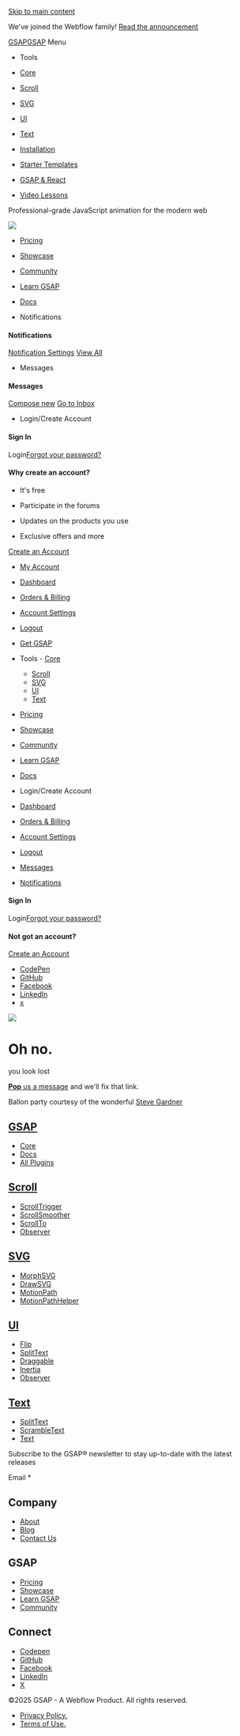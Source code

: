 [Skip to main content](https://www.gsap.com/docs/v3/GSAP/CorePlugins/AttrPlugin#skip)

We've joined the Webflow family! [Read the announcement](https://www.gsap.com/blog/webflow-GSAP)

[GSAPGSAP](https://www.gsap.com/)
Menu

- Tools





- [Core](https://www.gsap.com/core/)
- [Scroll](https://www.gsap.com/scroll/)
- [SVG](https://www.gsap.com/svg/)
- [UI](https://www.gsap.com/ui/)
- [Text](https://www.gsap.com/text/)

- [Installation](https://www.gsap.com/docs/v3/Installation)
- [Starter Templates](https://www.gsap.com/demos)
- [GSAP & React](https://www.gsap.com/resources/React)
- [Video Lessons](https://www.youtube.com/@GreenSockLearning)

Professional-grade JavaScript animation for the modern web


![](https://www.gsap.com/img/header-shapes.png)

- [Pricing](https://www.gsap.com/pricing/)
- [Showcase](https://www.gsap.com/showcase/)
- [Community](https://www.gsap.com/community/)
- [Learn GSAP](https://www.gsap.com/resources/)
- [Docs](https://www.gsap.com/docs/v3)

- Notifications






#### Notifications



[Notification Settings](https://www.gsap.com/community/notifications/options) [View All](https://www.gsap.com/community/notifications/)

- Messages






#### Messages



[Compose new](https://www.gsap.com/community/messenger/compose) [Go to Inbox](https://www.gsap.com/community/messenger)

- Login/Create Account





#### Sign In







Login[Forgot your password?](https://www.gsap.com/community/lostpassword)





#### Why create an account?



- It's free

- Participate in the forums

- Updates on the products you use

- Exclusive offers and more


[Create an Account](https://www.gsap.com/community/register)

- [My Account](https://www.gsap.com/community/account-dashboard)










- [Dashboard](https://www.gsap.com/community/account-dashboard)
- [Orders & Billing](https://www.gsap.com/community/clients/orders)
- [Account Settings](https://www.gsap.com/community/settings)
- [Logout](https://www.gsap.com/docs/v3/GSAP/CorePlugins/AttrPlugin#)

- [Get GSAP](https://www.gsap.com/docs/v3/Installation)

- Tools  - [Core](https://www.gsap.com/core/)
  - [Scroll](https://www.gsap.com/scroll/)
  - [SVG](https://www.gsap.com/svg/)
  - [UI](https://www.gsap.com/ui/)
  - [Text](https://www.gsap.com/text/)
- [Pricing](https://www.gsap.com/pricing/)
- [Showcase](https://www.gsap.com/showcase/)
- [Community](https://www.gsap.com/community/)
- [Learn GSAP](https://www.gsap.com/resources/)
- [Docs](https://www.gsap.com/docs/v3/)

- Login/Create Account


- [Dashboard](https://www.gsap.com/community/account-dashboard)
- [Orders & Billing](https://www.gsap.com/community/clients/orders)
- [Account Settings](https://www.gsap.com/community/settings)
- [Logout](https://www.gsap.com/docs/v3/GSAP/CorePlugins/AttrPlugin#)
- [Messages](https://www.gsap.com/community/messenger/)
- [Notifications](https://www.gsap.com/community/notifications/)

#### Sign In

Login[Forgot your password?](https://www.gsap.com/community/lostpassword/)

#### Not got an account?

[Create an Account](https://www.gsap.com/community/register)

- [CodePen](https://codepen.io/GreenSock)
- [GitHub](https://github.com/greensock/GreenSock-JS/)
- [Facebook](https://www.facebook.com/greensock/)
- [LinkedIn](https://www.linkedin.com/company/greensock)
- [x](https://www.twitter.com/greensock/)

![](https://www.gsap.com/img/header-shapes.png)

# Oh no.

you look lost

[**Pop** us a message](https://www.gsap.com/community/contact/) and we'll fix that link.

Ballon party courtesy of the wonderful [Steve Gardner](https://codepen.io/ste-vg/pen/KKPjxyX)

## [GSAP](https://www.gsap.com/)

- [Core](https://www.gsap.com/core/)
- [Docs](https://www.gsap.com/docs/v3/)
- [All Plugins](https://www.gsap.com/docs/v3/Plugins)

## [Scroll](https://www.gsap.com/scroll/)

- [ScrollTrigger](https://www.gsap.com/docs/v3/Plugins/ScrollTrigger)
- [ScrollSmoother](https://www.gsap.com/docs/v3/Plugins/ScrollSmoother/)
- [ScrollTo](https://www.gsap.com/docs/v3/Plugins/ScrollToPlugin)
- [Observer](https://www.gsap.com/docs/v3/Plugins/Observer)

## [SVG](https://www.gsap.com/svg/)

- [MorphSVG](https://www.gsap.com/docs/v3/Plugins/MorphSVGPlugin)
- [DrawSVG](https://www.gsap.com/docs/v3/Plugins/DrawSVGPlugin)
- [MotionPath](https://www.gsap.com/docs/v3/Plugins/MotionPathPlugin)
- [MotionPathHelper](https://www.gsap.com/docs/v3/Plugins/MotionPathHelper/)

## [UI](https://www.gsap.com/ui/)

- [Flip](https://www.gsap.com/docs/v3/Plugins/Flip)
- [SplitText](https://www.gsap.com/docs/v3/Plugins/SplitText)
- [Draggable](https://www.gsap.com/docs/v3/Plugins/Draggable)
- [Inertia](https://www.gsap.com/docs/v3/Plugins/InertiaPlugin)
- [Observer](https://www.gsap.com/docs/v3/Plugins/Observer)

## [Text](https://www.gsap.com/text/)

- [SplitText](https://www.gsap.com/docs/v3/Plugins/SplitText)
- [ScrambleText](https://www.gsap.com/docs/v3/Plugins/ScrambleTextPlugin)
- [Text](https://www.gsap.com/docs/v3/Plugins/TextPlugin)

Subscribe to the GSAP® newsletter to stay up-to-date with the latest releases

Email \*

## Company

- [About](https://www.gsap.com/about/)
- [Blog](https://www.gsap.com/blog/)
- [Contact Us](https://www.gsap.com/community/contact)

## GSAP

- [Pricing](https://www.gsap.com/pricing/)
- [Showcase](https://www.gsap.com/showcase/)
- [Learn GSAP](https://www.gsap.com/resources/)
- [Community](https://www.gsap.com/community/)

## Connect

- [Codepen](https://codepen.io/GreenSock)
- [GitHub](https://github.com/greensock/GreenSock-JS)
- [Facebook](https://www.facebook.com/greensock)
- [LinkedIn](https://www.linkedin.com/company/greensock)
- [X](https://www.twitter.com/greensock)

©2025 GSAP - A Webflow Product. All rights reserved.

- [Privacy Policy.](https://www.gsap.com/community/privacy-policy/)
- [Terms of Use.](https://www.gsap.com/community/terms-of-use/)